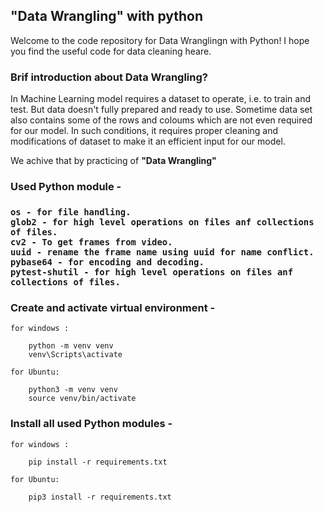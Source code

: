 <h2>"Data Wrangling" with python</h2>

Welcome to the code repository for Data Wranglingn with Python! I hope you find the useful code for data cleaning heare.

<h3>Brif introduction about Data Wrangling?</h3>

<p>In Machine Learning model requires a dataset to operate, i.e. to train and test. But data doesn't fully prepared and ready to use. Sometime data set also contains some of the rows and coloums which are not even required for our model.
In such conditions, it requires proper cleaning and modifications of dataset to make it an efficient input for our model.</p>
We achive that by practicing of <b>"Data Wrangling"</b>

<h3>Used Python module - <h3>

    os - for file handling.
    glob2 - for high level operations on files anf collections of files.
    cv2 - To get frames from video.
    uuid - rename the frame name using uuid for name conflict.
    pybase64 - for encoding and decoding.
    pytest-shutil - for high level operations on files anf collections of files.

<h3>Create and activate virtual environment -</h3>

    for windows :

        python -m venv venv
        venv\Scripts\activate

    for Ubuntu:

        python3 -m venv venv
        source venv/bin/activate

<h3>Install all used Python modules -</h3>

    for windows :

        pip install -r requirements.txt

    for Ubuntu:

        pip3 install -r requirements.txt
